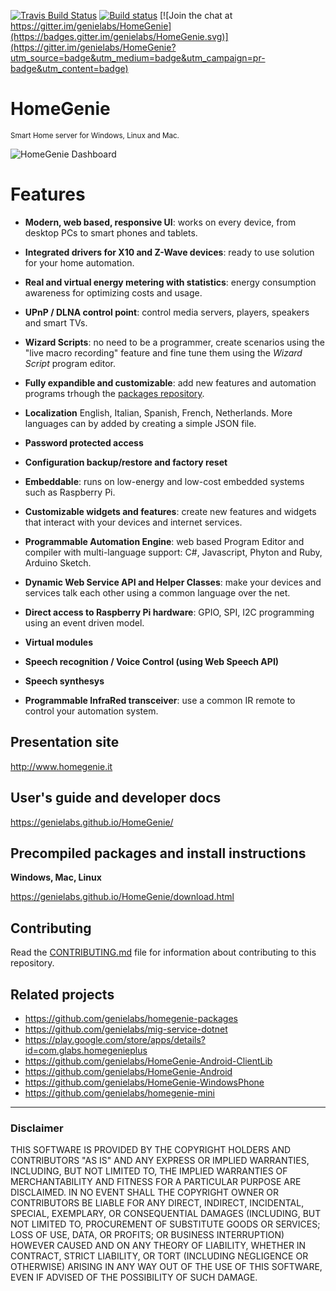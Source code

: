 [![Travis Build Status](https://travis-ci.org/genielabs/HomeGenie.svg?branch=master)](https://travis-ci.org/genielabs/HomeGenie)
[![Build status](https://ci.appveyor.com/api/projects/status/96xnyg3jmqx1tj9h?svg=true)](https://ci.appveyor.com/project/genemars/homegenie)
[![Join the chat at https://gitter.im/genielabs/HomeGenie](https://badges.gitter.im/genielabs/HomeGenie.svg)](https://gitter.im/genielabs/HomeGenie?utm_source=badge&utm_medium=badge&utm_campaign=pr-badge&utm_content=badge)

# HomeGenie
<small>Smart Home server for Windows, Linux and Mac.</small>

![HomeGenie Dashboard](https://genielabs.github.io/HomeGenie/images/docs/dashboard_page_01.jpg)

Features
========

* **Modern, web based, responsive UI**:
  works on every device, from desktop PCs to smart phones and tablets.

* **Integrated drivers for X10 and Z-Wave devices**:
  ready to use solution for your home automation.

* **Real and virtual energy metering with statistics**:
  energy consumption awareness for optimizing costs and usage.

* **UPnP / DLNA control point**:
  control media servers, players, speakers and smart TVs.

* **Wizard Scripts**:
  no need to be a programmer, create scenarios using the
  "live macro recording" feature and fine tune them using
   the *Wizard Script* program editor.

* **Fully expandible and customizable**:
  add new features and automation programs
  trhough the [packages repository](https://github.com/genielabs/homegenie-packages/tree/master/packages).

* **Localization**
  English, Italian, Spanish, French, Netherlands. More
  languages can by added by creating a simple JSON file.

* **Password protected access**

* **Configuration backup/restore and factory reset**

* **Embeddable**:
  runs on low-energy and low-cost embedded systems such as
  Raspberry Pi.

* **Customizable widgets and features**:
  create new features and widgets that interact with your
  devices and internet services.

* **Programmable Automation Engine**:
  web based Program Editor and compiler with multi-language
  support: C#, Javascript, Phyton and Ruby, Arduino Sketch.

* **Dynamic Web Service API and Helper Classes**:
  make your devices and services talk each other using a
  common language over the net.

* **Direct access to Raspberry Pi hardware**:
  GPIO, SPI, I2C programming using an event driven model.

* **Virtual modules**

* **Speech recognition / Voice Control (using Web Speech API)**

* **Speech synthesys**

* **Programmable InfraRed transceiver**:
  use a common IR remote to control your automation system.


## Presentation site

http://www.homegenie.it

## User's guide and developer docs

https://genielabs.github.io/HomeGenie/

## Precompiled packages and install instructions

**Windows, Mac, Linux**

https://genielabs.github.io/HomeGenie/download.html

## Contributing

Read the [CONTRIBUTING.md](https://github.com/genielabs/HomeGenie/blob/master/CONTRIBUTING.md) file
for information about contributing to this repository.

## Related projects

- https://github.com/genielabs/homegenie-packages
- https://github.com/genielabs/mig-service-dotnet
- https://play.google.com/store/apps/details?id=com.glabs.homegenieplus
- https://github.com/genielabs/HomeGenie-Android-ClientLib
- https://github.com/genielabs/HomeGenie-Android
- https://github.com/genielabs/HomeGenie-WindowsPhone
- https://github.com/genielabs/homegenie-mini

------

### Disclaimer

THIS SOFTWARE IS PROVIDED BY THE COPYRIGHT HOLDERS AND CONTRIBUTORS "AS IS" AND ANY EXPRESS OR IMPLIED WARRANTIES, INCLUDING, BUT NOT LIMITED TO, THE IMPLIED WARRANTIES OF MERCHANTABILITY AND FITNESS FOR A PARTICULAR PURPOSE ARE DISCLAIMED. IN NO EVENT SHALL THE COPYRIGHT OWNER OR CONTRIBUTORS BE LIABLE FOR ANY DIRECT, INDIRECT, INCIDENTAL, SPECIAL, EXEMPLARY, OR CONSEQUENTIAL DAMAGES (INCLUDING, BUT NOT LIMITED TO, PROCUREMENT OF SUBSTITUTE GOODS OR SERVICES; LOSS OF USE, DATA, OR PROFITS; OR BUSINESS INTERRUPTION) HOWEVER CAUSED AND ON ANY THEORY OF LIABILITY, WHETHER IN CONTRACT, STRICT LIABILITY, OR TORT (INCLUDING NEGLIGENCE OR OTHERWISE) ARISING IN ANY WAY OUT OF THE USE OF THIS SOFTWARE, EVEN IF ADVISED OF THE POSSIBILITY OF SUCH DAMAGE.

